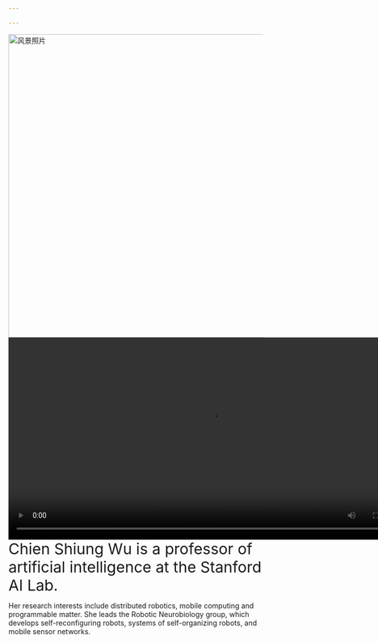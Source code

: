 ```yaml
---

---
```

<img src="/uploads/风景.jpg" alt="风景照片" width="600" >
<div style="text-align: center;">
  <video src="/uploads/wunianji.mp4" controls width="800"></video>
</div>
<span style="font-size: 30px;">Chien Shiung Wu is a professor of artificial intelligence at the Stanford AI Lab.</span> <p>Her research interests include
distributed robotics, mobile computing and programmable matter. She leads the Robotic Neurobiology group, which develops
self-reconfiguring robots, systems of self-organizing robots, and mobile sensor networks.</p>
